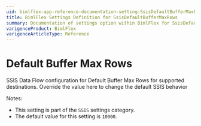 ```yaml
---
uid: bimlflex-app-reference-documentation-setting-SsisDefaultBufferMaxRows
title: BimlFlex Settings Definition for SsisDefaultBufferMaxRows
summary: Documentation of settings option within BimlFlex for SsisDefaultBufferMaxRows
varigenceProduct: BimlFlex
varigenceArticleType: Reference
---
```


# Default Buffer Max Rows

SSIS Data Flow configuration for Default Buffer Max Rows for supported destinations. Override the value here to change the default SSIS behavior

Notes:
* This setting is part of the `SSIS` settings category.
* The default value for this setting is `10000`.